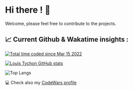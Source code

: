 <h1> Hi there ! 👋 </h1>

Welcome, please feel free to contribute to the projects.

<h2><g-emoji class="g-emoji" alias="chart_with_upwards_trend" fallback-src="https://github.githubassets.com/images/icons/emoji/unicode/1f4c8.png">📈</g-emoji> Current Github & Wakatime insights : </h2>

<a href="https://wakatime.com/@7d0c0074-b835-4cde-ac43-e3b00b5701b1"><img src="https://wakatime.com/badge/user/7d0c0074-b835-4cde-ac43-e3b00b5701b1.svg" alt="Total time coded since Mar 15 2022" /></a>

[![Louis Tychon GitHub stats](https://github-readme-stats.vercel.app/api?username=louistychon&show_icons=true&theme=radical)](https://github-readme-stats.vercel.app/api?username=louistychon)

![Top Langs](https://github-readme-stats.vercel.app/api/top-langs/?username=louistychon&show_icons=true&theme=radical&layout=compact)

💻 Check also my <a href="https://www.codewars.com/users/louistychon">CodeWars profile</a>
